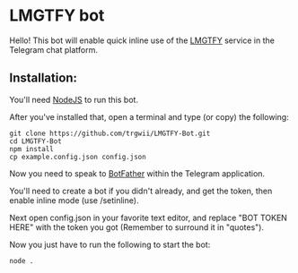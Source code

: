 # LMGTFY bot

Hello! This bot will enable quick inline use of the [LMGTFY](https://lmgtfy.com/) service in the Telegram chat platform.

## Installation:

You'll need [NodeJS](https://nodejs.org/) to run this bot.

After you've installed that, open a terminal and type (or copy) the following:

	git clone https://github.com/trgwii/LMGTFY-Bot.git
	cd LMGTFY-Bot
	npm install
	cp example.config.json config.json


Now you need to speak to [BotFather](https://t.me/BotFather) within the Telegram application.

You'll need to create a bot if you didn't already, and get the token, then enable inline mode (use /setinline).

Next open config.json in your favorite text editor, and replace "BOT TOKEN HERE" with the token you got (Remember to surround it in "quotes").

Now you just have to run the following to start the bot:

	node .
